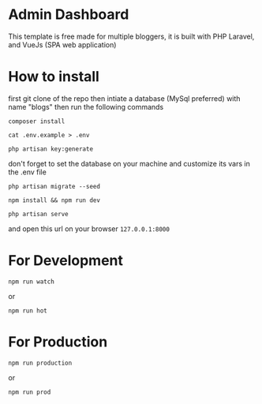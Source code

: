 # Admin Dashboard
This template is free made for multiple bloggers, it is built with PHP Laravel, and VueJs (SPA web application)
# How to install
first git clone of the repo then intiate a database (MySql preferred) with name "blogs" then run the following commands
```
composer install
```
```
cat .env.example > .env
```
```
php artisan key:generate
```
don't forget to set the database on your machine and customize its vars in the .env file
```
php artisan migrate --seed
```
```
npm install && npm run dev
```
```
php artisan serve
```
and open this url on your browser `127.0.0.1:8000`

# For Development
```
npm run watch
```
or 
```
npm run hot
```
# For Production
```
npm run production
```
or 
```
npm run prod
```